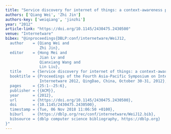 ```yaml
---
title: "Service discovery for internet of things: a context-awareness perspective"
authors: ['Qiang Wei', 'Zhi Jin']
authors-key: ['weiqiang', 'jinzhi']
year: "2012"
article-link: "https://doi.org/10.1145/2430475.2430500"
venue: "Internetware"
bibex: "@inproceedings{DBLP:conf/internetware/WeiJ12,
  author    = {Qiang Wei and
               Zhi Jin},
  editor    = {Hong Mei and
               Jian Lv and
               Qianxiang Wang and
               Lin Liu},
  title     = {Service discovery for internet of things: a context-awareness perspective},
  booktitle = {Proceedings of the Fourth Asia-Pacific Symposium on Internetware,
               Internetware 2012, QingDao, China, October 30-31, 2012},
  pages     = {25:1--25:6},
  publisher = {{ACM}},
  year      = {2012},
  url       = {https://doi.org/10.1145/2430475.2430500},
  doi       = {10.1145/2430475.2430500},
  timestamp = {Tue, 06 Nov 2018 11:06:50 +0100},
  biburl    = {https://dblp.org/rec/conf/internetware/WeiJ12.bib},
  bibsource = {dblp computer science bibliography, https://dblp.org}
}"
---
```

